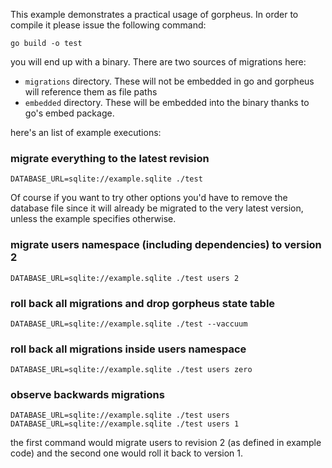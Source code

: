 This example demonstrates a practical usage of gorpheus. In order to compile it please issue the following command:

```
go build -o test
```

you will end up with a binary. There are two sources of migrations here:

- `migrations` directory. These will not be embedded in go and gorpheus will reference them as file paths
- `embedded` directory. These will be embedded into the binary thanks to go's embed package.

here's an list of example executions:

### migrate everything to the latest revision
```
DATABASE_URL=sqlite://example.sqlite ./test
```

Of course if you want to try other options you'd have to remove the database file since it will already be migrated to the very latest version, unless the example specifies otherwise.

### migrate users namespace (including dependencies) to version 2
```
DATABASE_URL=sqlite://example.sqlite ./test users 2
```

### roll back all migrations and drop gorpheus state table
```
DATABASE_URL=sqlite://example.sqlite ./test --vaccuum
```

### roll back all migrations inside users namespace
```
DATABASE_URL=sqlite://example.sqlite ./test users zero
```

### observe backwards migrations
```
DATABASE_URL=sqlite://example.sqlite ./test users
DATABASE_URL=sqlite://example.sqlite ./test users 1
```

the first command would migrate users to revision 2 (as defined in example code) and the second one would roll it back to version 1.